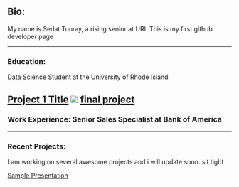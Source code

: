 ## Bio:
My name is Sedat Touray, a rising senior at URI. This is my first github developer page

---
### Education: 
Data Science Student at the University of Rhode Island

[Project 1 Title](https://sites.google.com/view/sedattouray/home?authuser=0)
<img src="images/IMG_0525.jpg?raw=true"/></a>
[final project](https://colab.research.google.com/drive/1WNVOYJxBbGMEsN_4z9hsCz7UDQjoZffJ#scrollTo=e8psenSdqa2R)
---
### Work Experience: Senior Sales Specialist at Bank of America


---
### Recent Projects: 
I am working on several awesome projects and i will update soon. sit tight


[Sample Presentation](C:/Users/cdat2ray/Downloads/Ocg404%20final%20presentation.pdf)
